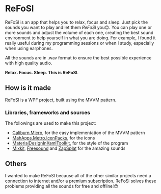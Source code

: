 # ReFoSl
ReFoSl is an app that helps you to relax, focus and sleep.
Just pick the sounds you want to play and let them _ReFoSl_ you:blush:.
You can play one or more sounds and adjust the volume of each one, creating the best sound environment to help yourself in what you are doing.
For example, I found it really useful during my programming sessions or when I study, especially when using earphones.

All the sounds are in .wav format to ensure the best possible experience with high quality audio.

**Relax. Focus. Sleep. This is ReFoSl.**

## How is it made
ReFoSl is a WPF project, built using the MVVM pattern.

### Libraries, frameworks and sources
The followings are used to make this project:
- [Caliburn.Micro](https://github.com/Caliburn-Micro/Caliburn.Micro), for the easy implementation of the MVVM pattern
- [MahApps.Metro.IconPacks](https://github.com/MahApps/MahApps.Metro.IconPacks), for the icons
- [MaterialDesignInXamlToolkit](https://github.com/MaterialDesignInXAML/MaterialDesignInXamlToolkit), for the style of the program
- [Mixkit](https://mixkit.co/free-sound-effects/), [Freesound](https://freesound.org/) and [ZapSplat](https://www.zapsplat.com/) for the amazing sounds

## Others
I wanted to make ReFoSl because all of the other similar projects need a connection to internet and/or a premium subscription. ReFoSl solves these problems providing all the sounds for free and offline!:wink:
